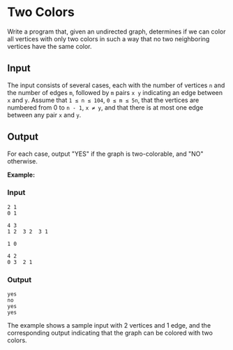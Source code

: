 # Two Colors

Write a program that, given an undirected graph, determines if we can color all vertices with only two colors in such a way that no two neighboring vertices have the same color.

## Input

The input consists of several cases, each with the number of vertices `n` and the number of edges `m`, followed by `m` pairs `x y` indicating an edge between `x` and `y`. Assume that `1 ≤ n ≤ 104`, `0 ≤ m ≤ 5n`, that the vertices are numbered from 0 to `n - 1`, `x ≠ y`, and that there is at most one edge between any pair `x` and `y`.

## Output

For each case, output "YES" if the graph is two-colorable, and "NO" otherwise.

**Example:**
### Input
```
2 1
0 1

4 3
1 2  3 2  3 1

1 0

4 2
0 3  2 1

```
### Output
```
yes
no
yes
yes

```

The example shows a sample input with 2 vertices and 1 edge, and the corresponding output indicating that the graph can be colored with two colors. 